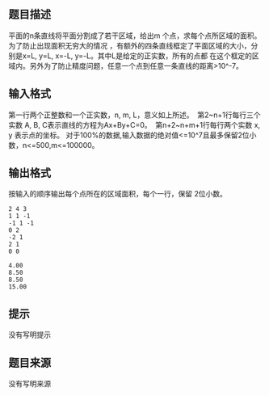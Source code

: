 


## 题目描述
平面的n条直线将平面分割成了若干区域，给出m 个点，求每个点所区域的面积。为了防止出现面积无穷大的情况
，有额外的四条直线框定了平面区域的大小，分别是x=L, y=L, x=-L, y=-L。其中L是给定的正实数，所有的点都
在这个框定的区域内。另外为了防止精度问题，任意一个点到任意一条直线的距离>10^-7。
## 输入格式
第一行两个正整数和一个正实数，n, m, L，意义如上所述。 
第2~n+1行每行三个实数 A, B, C表示直线的方程为Ax+By+C=0。 
第n+2~n+m+1行每行两个实数 x, y 表示点的坐标。
对于100%的数据,输入数据的绝对值<=10^7且最多保留2位小数，n<=500,m<=100000。 
## 输出格式
按输入的顺序输出每个点所在的区域面积，每个一行，保留 2位小数。

```input1
2 4 3 
1 1 -1 
-1 1 -1 
0 2 
-2 1 
2 1 
0 0

```
```output1
4.00 
8.50 
8.50 
15.00
```

## 提示
没有写明提示
## 题目来源
没有写明来源


